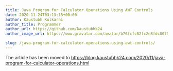 ```yaml
---
title: Java Program for Calculator Operations Using AWT Controls
date: 2020-11-24T03:13:15+00:00
author: Kaustubh Kulkarni
author_title: Programmer
author_url: https://github.com/kaustubhk24
author_image_url: https://www.gravatar.com/avatar/b76fcfc82fc2e8fdc8075636f1735f61?s=200

slug: /java-program-for-calculator-operations-using-awt-controls/
---
```

The article has been moved to https://blog.kaustubhk24.com/2020/11/java-program-for-calculator-operations.html
